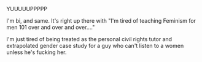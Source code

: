  YUUUUUPPPPP

I'm bi, and same. It's right up there with "I'm tired of teaching Feminism for men 101 over and over and over...."

I'm just tired of being treated as the personal civil rights tutor and extrapolated gender case study for a guy who can't listen to a women unless he's fucking her. 